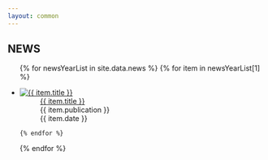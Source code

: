 ```yaml
---
layout: common
---
```


## NEWS

<ul>
{% for newsYearList in site.data.news %}
    {% for item in newsYearList[1] %}

<li id="news20230222">
    <dl>
        <dt class="image"><a href="{{ item.url }}" class="touch" target="_blank" rel="noopener"><img src="{{ item.image | relative_url }}" alt="{{ item.title }}"></a></dt>
        <dd class="title"><a href="{{ item.url }}" target="_blank" rel="noopener">{{ item.title }} <i class="fas fa-external-link-alt"></i></a></dd>
        <dd class="meta"><div class="media"><i class="far fa-sticky-note"></i> {{ item.publication }}</div><div class="date"><i class="far fa-clock"></i> <time datetime="{{ item.date }}">{{ item.date }}</time></div></dd>
    </dl>
</li>

    {% endfor %}
{% endfor %}
</ul>


